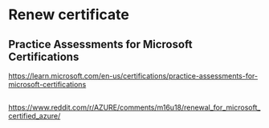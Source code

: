 # Renew certificate

## Practice Assessments for Microsoft Certifications

https://learn.microsoft.com/en-us/certifications/practice-assessments-for-microsoft-certifications


## 
https://www.reddit.com/r/AZURE/comments/m16u18/renewal_for_microsoft_certified_azure/


